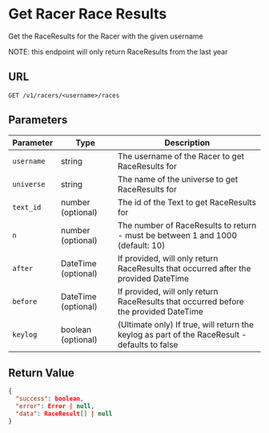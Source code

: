 # Get Racer Race Results

Get the RaceResults for the Racer with the given username

NOTE: this endpoint will only return RaceResults from the last year

## URL

`GET /v1/racers/<username>/races`

## Parameters

| Parameter  | Type                | Description                                                                                   |
|------------|---------------------|-----------------------------------------------------------------------------------------------|
| `username` | string              | The username of the Racer to get RaceResults for                                              |
| `universe` | string              | The name of the universe to get RaceResults for                                               |
| `text_id`  | number (optional)   | The id of the Text to get RaceResults for                                                     |
| `n`        | number (optional)   | The number of RaceResults to return - must be between 1 and 1000 (default: 10)                |
| `after`    | DateTime (optional) | If provided, will only return RaceResults that occurred after the provided DateTime           |
| `before`   | DateTime (optional) | If provided, will only return RaceResults that occurred before the provided DateTime          |
| `keylog`   | boolean (optional)  | (Ultimate only) If true, will return the keylog as part of the RaceResult - defaults to false |

## Return Value

```json
{
  "success": boolean,
  "error": Error | null,
  "data": RaceResult[] | null
}
```